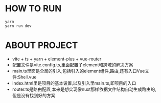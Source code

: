 # HOW TO RUN
```
yarn
yarn run dev
```

# ABOUT PROJECT
- vite + ts + yarn + element-plus + vue-router  
- 配置文件是vite.config.ts,里面配置了element和跨域的解决方案  
- main.ts里面是全局的引入,包括引入的element组件,路由,还有入口Vue文件:Shell.vue
- index.html里是项目的基本设置,以及引入里main.ts,即项目的入口
- router.ts是路由配置,本来是想实现像nuxt那样依据文件结构自动生成路由的,但是没有找到好的方案